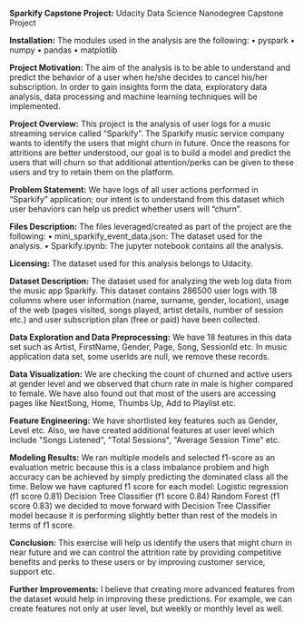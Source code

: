 <b>Sparkify Capstone Project:</b> Udacity Data Science Nanodegree Capstone Project

<b>Installation:</b> The modules used in the analysis are the following:
• pyspark
• numpy
• pandas
• matplotlib

<b>Project Motivation:</b> The aim of the analysis is to be able to understand and predict the behavior of a user when he/she decides to cancel his/her subscription. In order to gain insights form the data, exploratory data analysis, data processing and machine learning techniques will be implemented.

<b>Project Overview:</b> This project is the analysis of user logs for a music streaming service called “Sparkify”. The Sparkify music service company wants to identify the users that might churn in future. Once the reasons for attritions are better understood, our goal is to build a model and predict the users that will churn so that additional attention/perks can be given to these users and try to retain them on the platform.

<b>Problem Statement:</b> We have logs of all user actions performed in “Sparkify” application; our intent is to understand from this dataset which user behaviors can help us predict whether users will “churn”.

<b>Files Description:</b> The files leveraged/created as part of the project are the following:
• mini_sparkify_event_data.json: The dataset used for the analysis.
• Sparkify.ipynb: The jupyter notebook contains all the analysis.

<b>Licensing:</b> The dataset used for this analysis belongs to Udacity.

<b>Dataset Description:</b> The dataset used for analyzing the web log data from the music app Sparkify. This dataset contains 286500 user logs with 18 columns where user information (name, surname, gender, location), usage of the web (pages visited, songs played, artist details, number of session etc.) and user subscription plan (free or paid) have been collected.

<b>Data Exploration and Data Preprocessing:</b> We have 18 features in this data set such as Artist, FirstName, Gender, Page, Song, SessionId etc. In music application data set, some userIds are null, we remove these records.

<b>Data Visualization:</b> We are checking the count of churned and active users at gender level and we observed that churn rate in male is higher compared to female. We have also found out that most of the users are accessing pages like NextSong, Home, Thumbs Up, Add to Playlist etc.

<b>Feature Engineering:</b> We have shortlisted key features such as Gender, Level etc. Also, we have created additional features at user level which include "Songs Listened", "Total Sessions", "Average Session Time" etc.

<b>Modeling Results:</b> We ran multiple models and selected f1-score as an evaluation metric because this is a class imbalance problem and high accuracy can be achieved by simply predicting the dominated class all the time. Below we have captured f1 score for each model:
Logistic regression (f1 score 0.81)
Decision Tree Classifier (f1 score 0.84)
Random Forest (f1 score 0.83)
we decided to move forward with Decision Tree Classifier model because it is performing slightly better than rest of the models in terms of f1 score.

<b>Conclusion:</b> This exercise will help us identify the users that might churn in near future and we can control the attrition rate by providing competitive benefits and perks to these users or by improving customer service, support etc.

<b>Further Improvements:</b> I believe that creating more advanced features from the dataset would help in improving these predictions. For example, we can create features not only at user level, but weekly or monthly level as well.

